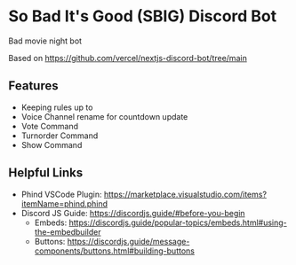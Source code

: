 # So Bad It's Good (SBIG) Discord Bot

Bad movie night bot

Based on https://github.com/vercel/nextjs-discord-bot/tree/main

## Features
- Keeping rules up to 
- Voice Channel rename for countdown update
- Vote Command
- Turnorder Command
- Show Command

## Helpful Links
- Phind VSCode Plugin: https://marketplace.visualstudio.com/items?itemName=phind.phind
- Discord JS Guide: https://discordjs.guide/#before-you-begin
    - Embeds: https://discordjs.guide/popular-topics/embeds.html#using-the-embedbuilder
    - Buttons: https://discordjs.guide/message-components/buttons.html#building-buttons


